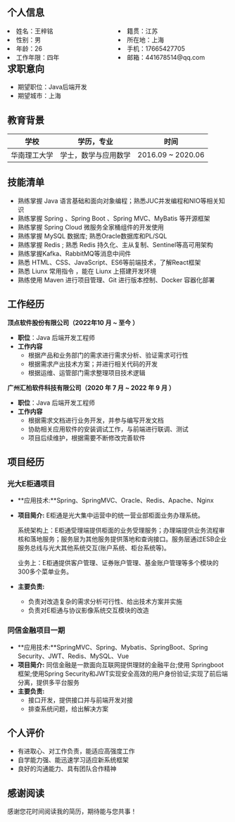 ## 个人信息

<div class="row">   
    <div class="column" style="float:left;width:50%"> 
     	<li>姓名：王梓铭</li>
        <li>性别：男</li>
        <li>年龄：26</li>
        <li>工作年限：四年</li>
    </div>
    <div class="column" style="float:left;width:50%">
        <li>籍贯：江苏</li>
        <li>所在地：上海</li>
        <li>手机：17665427705</li>
        <li>邮箱：441678514@qq.com</li>
    </div>
</div>




## 求职意向

- 期望职位：Java后端开发
- 期望城市：上海

## 教育背景

| 学校         | 学历，专业           | 时间              |
| ------------ | -------------------- | ----------------- |
| 华南理工大学 | 学士，数学与应用数学 | 2016.09 ~ 2020.06 |

## 技能清单

- 熟练掌握 Java 语言基础和面向对象编程；熟悉JUC并发编程和NIO等相关知识
- 熟练掌握 Spring 、Spring Boot 、Spring MVC、MyBatis 等开源框架
- 熟练掌握 Spring Cloud 微服务全家桶组件的开发使用
- 熟练掌握 MySQL 数据库; 熟悉Oracle数据库和PL/SQL
- 熟练掌握 Redis ; 熟悉 Redis 持久化、主从复制、Sentinel等高可用架构
- 熟练掌握Kafka、RabbitMQ等消息中间件
- 熟悉 HTML、CSS、JavaScript、ES6等前端技术，了解React框架
- 熟悉 Liunx 常用指令 ，能在 Liunx 上搭建开发环境
- 熟练使用 Maven 进行项目管理、Git 进行版本控制、Docker 容器化部署

## 工作经历

**顶点软件股份有限公司（2022年10 月 ~ 至今 ）**

- **职位**：Java 后端开发工程师
- **工作内容**
  * 根据产品和业务部门的需求进行需求分析、验证需求可行性
  * 根据需求产出技术方案；并进行相关代码的开发
  * 根据运维、运管部门需求整理项目技术逻辑

**广州汇柏软件科技有限公司（2020 年 7 月 ~ 2022 年 9 月 ）**

- **职位**：Java 后端开发工程师
- **工作内容**
    * 根据需求文档进行业务开发，并参与编写开发文档
    * 协助相关应用软件的安装调试工作，与前端进行联调、测试
    * 项目后续维护，根据需要不断修改完善软件

## 项目经历

### 光大E柜通项目

* **应用技术:**Spring、SpringMVC、Oracle、Redis、Apache、Nginx

* **项目简介:** E柜通是光大集中运营中的统一营业部柜面业务办理系统。

  系统架构上：E柜通受理端提供柜面的业务受理服务；办理端提供业务流程审核和落地服务；服务层为其他服务提供落地和查询接口。服务层通过ESB企业服务总线与光大其他系统交互(账户系统、柜台系统等)。

  业务上：E柜通提供客户管理、证券账户管理、基金账户管理等多个模块的300多个菜单业务。

* **主要负责:**
  
  * 负责对改造复杂的需求分析可行性、给出技术方案并实施
  * 负责对E柜通与协议影像系统交互模块的改造

### 同信金融项目一期

* **应用技术:**SpringMVC、Spring、Mybatis、SpringBoot、Spring Security、JWT、Redis、MySQL、Vue
* **项目简介:** 同信金融是一款面向互联网提供理财的金融平台;使用 Springboot框架;使用Spring Security和JWT实现安全高效的用户身份验证;实现了前后端分离，提供多平台服务
* **主要负责:**
    * 接口开发，提供接口并与前端开发对接
    * 排查系统问题，给出解决方案

## 个人评价

* 有进取心、对工作负责，能适应高强度工作
* 自学能力强、能迅速学习适应新系统框架
* 良好的沟通能力、具有团队合作精神

## 感谢阅读

感谢您花时间阅读我的简历，期待能与您共事！

<div style="page-break-after: always;"></div>